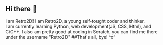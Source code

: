 ## Hi there 👋
I am Retro2D!
I am Retro2D, a young self-tought coder and thinker.  
I am currently learning Python, web development(JS, CSS, Html), and C/C++.
I also am pretty good at coding in Scratch, you can find me there under the username "Retro2D"
##That's all, bye! ^o^

<!--
**Retro2D/Retro2D** is a ✨ _special_ ✨ repository because its `README.md` (this file) appears on your GitHub profile.

Here are some ideas to get you started:

- 🔭 I’m currently working on ...
- 🌱 I’m currently learning ...
- 👯 I’m looking to collaborate on ...
- 🤔 I’m looking for help with ...
- 💬 Ask me about ...
- 📫 How to reach me: ...
- 😄 Pronouns: ...
- ⚡ Fun fact: ...
-->
